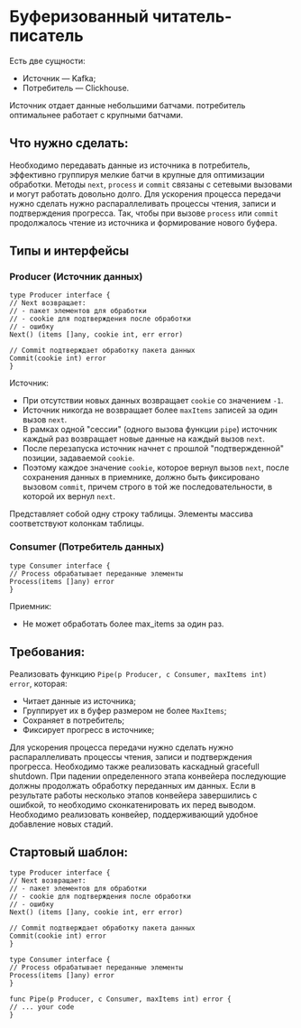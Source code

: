# Буферизованный читатель-писатель

Есть две сущности:
* Источник — Kafka;
* Потребитель — Clickhouse.

Источник отдает данные небольшими батчами.
потребитель оптимальнее работает с крупными батчами.

## Что нужно сделать:
Необходимо передавать данные из источника в потребитель, эффективно группируя мелкие батчи в крупные для оптимизации обработки.
Методы `next`, `process` и `commit` связаны с сетевыми вызовами и могут работать довольно долго.
Для ускорения процесса передачи нужно сделать нужно распараллеливать процессы чтения, записи и подтверждения прогресса.
Так, чтобы при вызове `process` или `commit` продолжалось чтение из источника и формирование нового буфера.

## Типы и интерфейсы

### Producer (Источник данных)
```golang
type Producer interface {
// Next возвращает:
// - пакет элементов для обработки
// - cookie для подтверждения после обработки
// - ошибку 
Next() (items []any, cookie int, err error)

// Commit подтверждает обработку пакета данных
Commit(cookie int) error
}
```

Источник:
* При отсутствии новых данных возвращает `cookie` со значением `-1`.
* Источник никогда не возвращает более `maxItems` записей за один вызов `next`.
* В рамках одной "сессии" (одного вызова функции `pipe`) источник каждый раз возвращает новые данные на каждый вызов `next`.
* После перезапуска источник начнет с прошлой "подтвержденной" позиции, задаваемой `cookie`.
* Поэтому каждое значение `cookie`, которое вернул вызов `next`, после сохранения данных в приемнике,
  должно быть фиксировано вызовом `commit`, причем строго в той же последовательности, в которой их вернул `next`.

Представляет собой одну строку таблицы.
Элементы массива соответствуют колонкам таблицы.

### Consumer (Потребитель данных)
```golang
type Consumer interface {
// Process обрабатывает переданные элементы
Process(items []any) error
}
```

Приемник:
* Не может обработать более max_items за один раз.

## Требования:
Реализовать функцию `Pipe(p Producer, c Consumer, maxItems int) error`, которая:

* Читает данные из источника;
* Группирует их в буфер размером не более `MaxItems`;
* Сохраняет в потребитель;
* Фиксирует прогресс в источнике;

Для ускорения процесса передачи нужно сделать нужно распараллеливать процессы чтения, записи и подтверждения прогресса.
Необходимо также реализовать каскадный gracefull shutdown.
При падении определенного этапа конвейера последующие должны продолжать обработку переданных им данных.
Если в результате работы несколько этапов конвейера завершились с ошибкой, то необходимо сконкатенировать их перед выводом.
Необходимо реализовать конвейер, поддерживающий удобное добавление новых стадий.

## Стартовый шаблон:
```golang
type Producer interface {
// Next возвращает:
// - пакет элементов для обработки
// - cookie для подтверждения после обработки
// - ошибку
Next() (items []any, cookie int, err error)

// Commit подтверждает обработку пакета данных
Commit(cookie int) error
}

type Consumer interface {
// Process обрабатывает переданные элементы
Process(items []any) error
}

func Pipe(p Producer, c Consumer, maxItems int) error {
// ... your code
}
```
